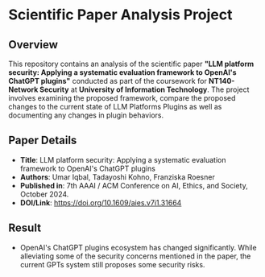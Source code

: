 # Scientific Paper Analysis Project
## Overview

This repository contains an analysis of the scientific paper **"LLM platform security: Applying a systematic evaluation framework to OpenAI's ChatGPT plugins"** conducted as part of the coursework for **NT140-Network Security** at **University of Information Technology**. The project involves examining the proposed framework, compare the proposed changes to the current state of LLM Platforms Plugins as well as documenting any changes in plugin behaviors.

## Paper Details

- **Title**: LLM platform security: Applying a systematic evaluation framework to OpenAI's ChatGPT plugins 
- **Authors**: Umar Iqbal, Tadayoshi Kohno, Franziska Roesner
- **Published in**: 7th AAAI / ACM Conference on AI, Ethics, and Society, October 2024.
- **DOI/Link**: https://doi.org/10.1609/aies.v7i1.31664

## Result

- OpenAI's ChatGPT plugins ecosystem has changed significantly. While alleviating some of the security concerns mentioned in the paper, the current GPTs system still proposes some security risks. 
